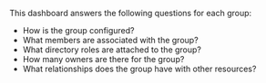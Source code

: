 This dashboard answers the following questions for each group:

- How is the group configured?
- What members are associated with the group?
- What directory roles are attached to the group?
- How many owners are there for the group?
- What relationships does the group have with other resources?
